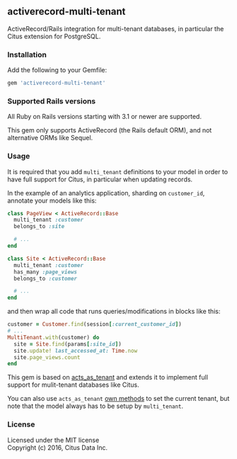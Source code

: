 ## activerecord-multi-tenant

ActiveRecord/Rails integration for multi-tenant databases, in particular the Citus extension for PostgreSQL.

### Installation

Add the following to your Gemfile:

```ruby
gem 'activerecord-multi-tenant'
```

### Supported Rails versions

All Ruby on Rails versions starting with 3.1 or newer are supported.

This gem only supports ActiveRecord (the Rails default ORM), and not alternative ORMs like Sequel.

### Usage

It is required that you add `multi_tenant` definitions to your model in order to have full support for Citus, in particular when updating records.

In the example of an analytics application, sharding on `customer_id`, annotate your models like this:

```ruby
class PageView < ActiveRecord::Base
  multi_tenant :customer
  belongs_to :site

  # ...
end

class Site < ActiveRecord::Base
  multi_tenant :customer
  has_many :page_views
  belongs_to :customer

  # ...
end
```

and then wrap all code that runs queries/modifications in blocks like this:

```ruby
customer = Customer.find(session[:current_customer_id])
# ...
MultiTenant.with(customer) do
  site = Site.find(params[:site_id])
  site.update! last_accessed_at: Time.now
  site.page_views.count
end
```

This gem is based on [acts_as_tenant](https://github.com/ErwinM/acts_as_tenant) and extends it to implement full support for mulit-tenant databases like Citus.

You can also use `acts_as_tenant` [own methods](https://github.com/ErwinM/acts_as_tenant#setting-the-current-tenant) to set the current tenant, but note that the model always has to be setup by `multi_tenant`.

### License

Licensed under the MIT license<br>
Copyright (c) 2016, Citus Data Inc.
